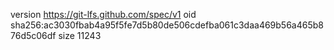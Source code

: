 version https://git-lfs.github.com/spec/v1
oid sha256:ac3030fbab4a95f5fe7d5b80de506cdefba061c3daa469b56a465b876d5c06df
size 11243
